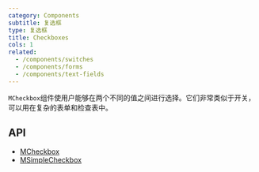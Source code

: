 ```yaml
---
category: Components
subtitle: 复选框
type: 复选框
title: Checkboxes
cols: 1
related:
  - /components/switches
  - /components/forms
  - /components/text-fields
---
```


`MCheckbox`组件使用户能够在两个不同的值之间进行选择。它们非常类似于开关，可以用在复杂的表单和检查表中。

## API

- [MCheckbox](/api/MCheckbox)
- [MSimpleCheckbox](/api/MSimpleCheckbox)